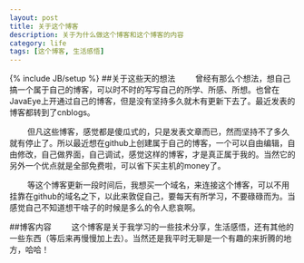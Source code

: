 ```yaml
---
layout: post
title: 关于这个博客
description: 关于为什么做这个博客和这个博客的内容
category: life
tags: [这个博客, 生活感悟]
---
```

{% include JB/setup %}
##关于这些天的想法
&nbsp;&nbsp;&nbsp;&nbsp;&nbsp;&nbsp;&nbsp;&nbsp;曾经有那么个想法，想自己搞一个属于自己的博客，可以时不时的写写自己的所学、所感、所想。也曾在JavaEye上开通过自己的博客，但是没有坚持多久就木有更新下去了。最近发表的博客都转到了cnblogs。
 
&nbsp;&nbsp;&nbsp;&nbsp;&nbsp;&nbsp;&nbsp;&nbsp;但凡这些博客，感觉都是傻瓜式的，只是发表文章而已，然而坚持不了多久就有停止了。所以最近想在github上创建属于自己的博客，一个可以自由编辑，自由修改，自己做界面，自己调试，感觉这样的博客，才是真正属于我的。当然它的另外一个优点就是全部免费啦，可以省下买主机的money了。

&nbsp;&nbsp;&nbsp;&nbsp;&nbsp;&nbsp;&nbsp;&nbsp;等这个博客更新一段时间后，我想买一个域名，来连接这个博客，可以不用挂靠在github的域名之下，以此来敦促自己，要每天有所学习，不要碌碌而为。当感觉自己不知道想干啥子的时候是多么的令人悲哀啊。

##博客内容
&nbsp;&nbsp;&nbsp;&nbsp;&nbsp;&nbsp;&nbsp;&nbsp;这个博客是关于我学习的一些技术分享，生活感悟，还有其他的一些东西（等后来再慢慢加上去）。当然还是我平时无聊是一个有趣的来折腾的地方，哈哈！